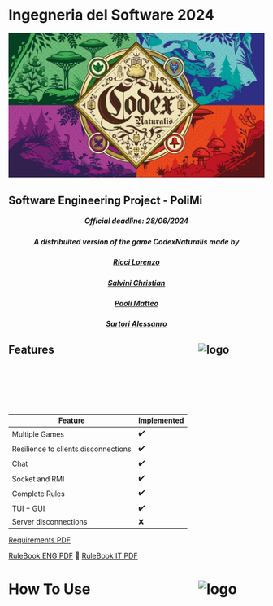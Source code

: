 # Ingegneria del Software 2024
![CodexNaturalis](./src/main/resources/it/polimi/ingsw/gc31/Images/Misc/Codex-Copertina.jpg)
## Software Engineering Project - PoliMi 
<div align="center">
    <h5> Official deadline: 28/06/2024</h1>
    <h5>A distribuited version of the game CodexNaturalis made by</h5>
    <h5><a href="https://github.com/Slaitroc">Ricci Lorenzo</a></h5>
    <h5><a href="https://github.com/salvoc02">Salvini Christian</a></h5>
    <h5><a href="https://github.com/Krotox">Paoli Matteo</a></h5>
    <h5><a href="https://github.com/AleSarto">Sartori Alessanro</a></h5>
</div>

## Features <img src="https://i.ibb.co/RzyJZXm/imp.png" align="right" alt="logo" width="130" height = "139" style = "border: none; float: right;">

| Feature | Implemented  |
| -------- | -------- | 
| Multiple Games   | ✔️   | 
| Resilience to clients disconnections   | ✔️   | 
| Chat   | ✔️   | 
| Socket and RMI   | ✔️   | 
| Complete Rules      | ✔️   | 
| TUI + GUI   | ✔️   | 
| Server disconnections   | ❌   | 

[Requirements PDF](./documents/requirements.pdf)

[RuleBook ENG PDF](./documents/CODEX_Rulebook_EN.pdf)
🔵
[RuleBook IT PDF](./documents/CODEX_Rulebook_IT.pdf)

# How To Use <img src="https://i.ibb.co/QHmskqv/run.png" align="right" alt="logo" width="130" height = "139" style = "border: none; float: right;">



